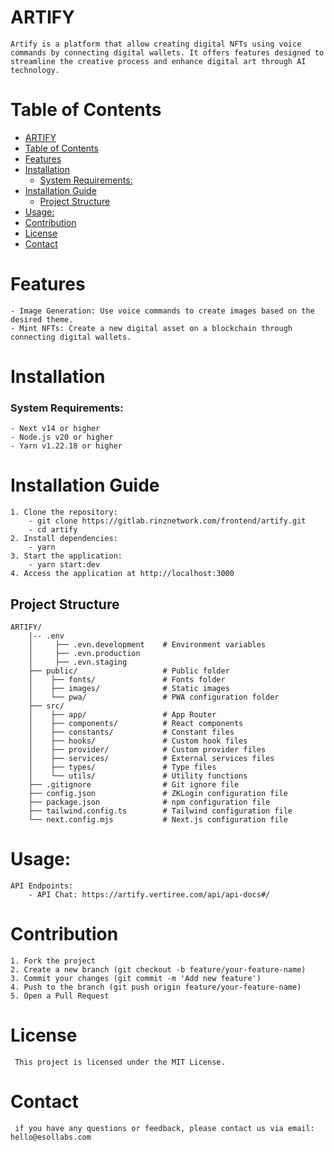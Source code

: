 # ARTIFY

    Artify is a platform that allow creating digital NFTs using voice commands by connecting digital wallets. It offers features designed to streamline the creative process and enhance digital art through AI technology.

# Table of Contents

- [ARTIFY](#artify)
- [Table of Contents](#table-of-contents)
- [Features](#features)
- [Installation](#installation)
  - [System Requirements:](#system-requirements)
- [Installation Guide](#installation-guide)
  - [Project Structure](#project-structure)
- [Usage:](#usage)
- [Contribution](#contribution)
- [License](#license)
- [Contact](#contact)

# <div id='features'>Features</div>

    - Image Generation: Use voice commands to create images based on the desired theme.
    - Mint NFTs: Create a new digital asset on a blockchain through connecting digital wallets.

# <div id='installation'>Installation</div>

### System Requirements:

    - Next v14 or higher
    - Node.js v20 or higher
    - Yarn v1.22.18 or higher

# <div id='installation-guide'>Installation Guide</div>

    1. Clone the repository:
        - git clone https://gitlab.rinznetwork.com/frontend/artify.git
        - cd artify
    2. Install dependencies:
        - yarn
    3. Start the application:
        - yarn start:dev
    4. Access the application at http://localhost:3000

## Project Structure

    ARTIFY/
        |-- .env
        │     ├── .evn.development    # Environment variables
        │     ├── .evn.production
        │     ├── .evn.staging
        ├── public/                   # Public folder
        │    ├── fonts/               # Fonts folder
        │    ├── images/              # Static images
        │    └── pwa/                 # PWA configuration folder
        ├── src/
        │    ├── app/                 # App Router
        │    ├── components/          # React components
        │    ├── constants/           # Constant files
        │    ├── hooks/               # Custom hook files
        │    ├── provider/            # Custom provider files
        │    ├── services/            # External services files
        │    ├── types/               # Type files
        │    └── utils/               # Utility functions
        ├── .gitignore                # Git ignore file
        ├── config.json               # ZKLogin configuration file
        ├── package.json              # npm configuration file
        ├── tailwind.config.ts        # Tailwind configuration file
        └── next.config.mjs           # Next.js configuration file

# <div id='usage'>Usage:</div>

    API Endpoints:
        - API Chat: https://artify.vertiree.com/api/api-docs#/


# <div id='contribution'>Contribution</div>

    1. Fork the project
    2. Create a new branch (git checkout -b feature/your-feature-name)
    3. Commit your changes (git commit -m 'Add new feature')
    4. Push to the branch (git push origin feature/your-feature-name)
    5. Open a Pull Request

# <div id='license'>License</div>

     This project is licensed under the MIT License.

# <div id='contact'>Contact</div>

     if you have any questions or feedback, please contact us via email: hello@esollabs.com
